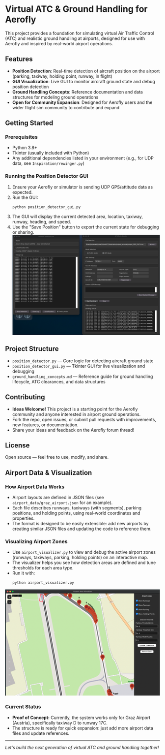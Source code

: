 # Virtual ATC & Ground Handling for Aerofly

This project provides a foundation for simulating virtual Air Traffic Control (ATC) and realistic ground handling at airports, designed for use with Aerofly and inspired by real-world airport operations.

## Features
- **Position Detection**: Real-time detection of aircraft position on the airport (parking, taxiway, holding point, runway, in flight)
- **GUI Visualization**: Live GUI to monitor aircraft ground state and debug position detection
- **Ground Handling Concepts**: Reference documentation and data structures for modeling ground operations
- **Open for Community Expansion**: Designed for Aerofly users and the wider flight sim community to contribute and expand

## Getting Started

### Prerequisites
- Python 3.8+
- Tkinter (usually included with Python)
- Any additional dependencies listed in your environment (e.g., for UDP data, see `Inspiration/rewinger.py`)

### Running the Position Detector GUI
1. Ensure your Aerofly or simulator is sending UDP GPS/attitude data as expected.
2. Run the GUI:
   ```bash
   python position_detector_gui.py
   ```
3. The GUI will display the current detected area, location, taxiway, runway, heading, and speed.
4. Use the "Save Position" button to export the current state for debugging or sharing.
![screenshot of the position GUI open](screenshots/screenshot_position_gui_open_data_sender.png)
## Project Structure
- `position_detector.py` — Core logic for detecting aircraft ground state
- `position_detector_gui.py` — Tkinter GUI for live visualization and debugging
- `ground_handling_concepts.md` — Reference guide for ground handling lifecycle, ATC clearances, and data structures

## Contributing
- **Ideas Welcome!** This project is a starting point for the Aerofly community and anyone interested in airport ground operations.
- Fork the repo, open issues, or submit pull requests with improvements, new features, or documentation.
- Share your ideas and feedback on the Aerofly forum thread!

## License
Open source — feel free to use, modify, and share.

## Airport Data & Visualization

### How Airport Data Works
- Airport layouts are defined in JSON files (see `airport_data/graz_airport.json` for an example).
- Each file describes runways, taxiways (with segments), parking positions, and holding points, using real-world coordinates and properties.
- The format is designed to be easily extensible: add new airports by creating similar JSON files and updating the code to reference them.

### Visualizing Airport Zones
- Use `airport_visualizer.py` to view and debug the active airport zones (runways, taxiways, parking, holding points) on an interactive map.
- The visualizer helps you see how detection areas are defined and tune thresholds for each area type.
- Run it with:
  ```bash
  python airport_visualizer.py
  ```
![Screenshot of the map visualizing the JSON data and the threshold areas](screenshots/airport_area_visualizer.png)
### Current Status
- **Proof of Concept:** Currently, the system works only for Graz Airport (Austria), specifically taxiway D to runway 17C.
- The structure is ready for quick expansion: just add more airport data files and update references.

---

*Let's build the next generation of virtual ATC and ground handling together!* 